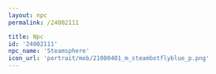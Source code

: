 ```yaml
---
layout: npc
permalink: /24002111

title: Npc
id: '24002111'
npc_name: 'Steamsphere'
icon_url: 'portrait/mob/21000401_m_steambotflyblue_p.png'
---
```

